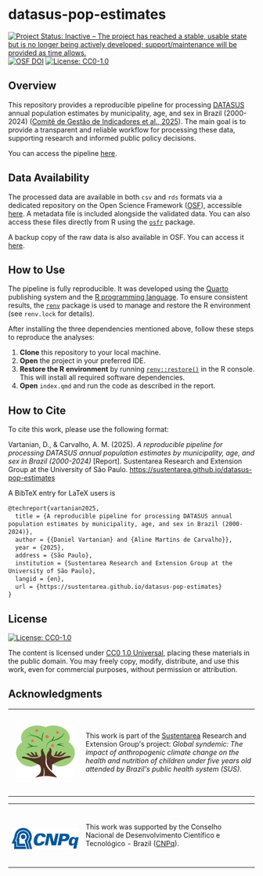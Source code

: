 # datasus-pop-estimates

<!-- badges: start -->
[![Project Status: Inactive – The project has reached a stable, usable state but is no longer being actively developed; support/maintenance will be provided as time allows.](https://img.shields.io/badge/Repo%20Status-Inactive-A6A82D.svg)](https://www.repostatus.org/#inactive)
[![OSF
DOI](https://img.shields.io/badge/OSF-10.17605/OSF.IO/UCMS6-1284C5.svg)](https://doi.org/10.17605/OSF.IO/UCMS6)
[![License: CC0-1.0](https://img.shields.io/badge/License-CC0_1.0-lightgrey.svg)](http://creativecommons.org/publicdomain/zero/1.0/)
<!-- badges: end -->

## Overview

This repository provides a reproducible pipeline for processing [DATASUS](https://datasus.saude.gov.br/) annual population estimates by municipality, age, and sex in Brazil (2000-2024) ([Comitê de Gestão de Indicadores et al., 2025](http://tabnet.datasus.gov.br/cgi/deftohtm.exe?ibge/cnv/popsvs2024br.def)). The main goal is to provide a transparent and reliable workflow for processing these data, supporting research and informed public policy decisions.

You can access the pipeline [here](https://sustentarea.github.io/datasus-pop-estimates/).

## Data Availability

The processed data are available in both `csv` and `rds` formats via a dedicated repository on the Open Science Framework ([OSF](https://osf.io/)), accessible [here](https://doi.org/10.17605/OSF.IO/UCMS6). A metadata file is included alongside the validated data. You can also access these files directly from R using the [`osfr`](https://docs.ropensci.org/osfr/) package.

A backup copy of the raw data is also available in OSF. You can access it [here](https://doi.org/10.17605/OSF.IO/527D4).

## How to Use

The pipeline is fully reproducible. It was developed using the [Quarto](https://quarto.org/) publishing system and the [R programming language](https://www.r-project.org/). To ensure consistent results, the [`renv`](https://rstudio.github.io/renv/) package is used to manage and restore the R environment (see `renv.lock` for details).

After installing the three dependencies mentioned above, follow these steps to reproduce the analyses:

1. **Clone** this repository to your local machine.
2. **Open** the project in your preferred IDE.
3. **Restore the R environment** by running [`renv::restore()`](https://rstudio.github.io/renv/reference/restore.html) in the R console. This will install all required software dependencies.
4. **Open** `index.qmd` and run the code as described in the report.

## How to Cite

To cite this work, please use the following format:

Vartanian, D., & Carvalho, A. M. (2025). *A reproducible pipeline for processing DATASUS annual population estimates by municipality, age, and sex in Brazil (2000-2024)* \[Report\]. Sustentarea Research and Extension Group at the University of São Paulo. <https://sustentarea.github.io/datasus-pop-estimates>

A BibTeX entry for LaTeX users is

```
@techreport{vartanian2025,
  title = {A reproducible pipeline for processing DATASUS annual population estimates by municipality, age, and sex in Brazil (2000-2024)},
  author = {{Daniel Vartanian} and {Aline Martins de Carvalho}},
  year = {2025},
  address = {São Paulo},
  institution = {Sustentarea Research and Extension Group at the University of São Paulo},
  langid = {en},
  url = {https://sustentarea.github.io/datasus-pop-estimates}
}
```

## License

[![License: CC0-1.0](https://img.shields.io/badge/License-CC0_1.0-lightgrey.svg)](http://creativecommons.org/publicdomain/zero/1.0/)

The content is licensed under [CC0 1.0 Universal](https://creativecommons.org/publicdomain/zero/1.0/), placing these materials in the public domain. You may freely copy, modify, distribute, and use this work, even for commercial purposes, without permission or attribution.

## Acknowledgments

<table>
  <tr>
    <td width="30%">
      <br>
      <p align="center">
        <a href="https://www.fsp.usp.br/sustentarea"><img src="images/sustentarea-icon.svg" width="120em"/></a>
      </p>
      <br>
    </td>
    <td width="70%">
      This work is part of the <a href="https://www.fsp.usp.br/sustentarea">Sustentarea</a> Research and Extension Group's project: <em>Global syndemic: The impact of anthropogenic climate change on the health and nutrition of children under five years old attended by Brazil's public health system (SUS)</em>.
    </td>
  </tr>
</table>

<table>
  <tr>
    <td width="30%"">
      <br>
      <p align="center">
        <br> <a href="https://www.gov.br/cnpq/"><img src="images/cnpq-logo.svg" width="150em"/></a>
      </p>
      <br>
    </td>
    <td width="70%">
      This work was supported by the Conselho Nacional de Desenvolvimento Científico e Tecnológico - Brazil (<a href="https://www.gov.br/cnpq/">CNPq</a>).
    </td>
  </tr>
</table>
